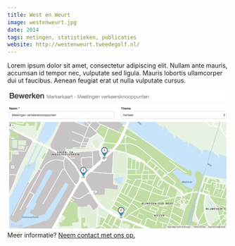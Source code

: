 ```yaml
---
title: West en Weurt
image: westenweurt.jpg
date: 2014
tags: metingen, statistieken, publicaties
website: http://westenweurt.tweedegolf.nl/
---
```


Lorem ipsum dolor sit amet, consectetur adipiscing elit. Nullam ante mauris, accumsan id tempor nec, vulputate sed ligula. Mauris lobortis ullamcorper dui ut faucibus. Aenean feugiat erat ut nulla vulputate cursus. 

![Kaart bewerken in de administrator](/img/portfolio/westenweurt-map.png)
Meer informatie? [Neem contact met ons op.](#contact)